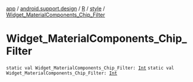 [app](../../../index.md) / [android.support.design](../../index.md) / [R](../index.md) / [style](index.md) / [Widget_MaterialComponents_Chip_Filter](./-widget_-material-components_-chip_-filter.md)

# Widget_MaterialComponents_Chip_Filter

`static val Widget_MaterialComponents_Chip_Filter: `[`Int`](https://kotlinlang.org/api/latest/jvm/stdlib/kotlin/-int/index.html)
`static val Widget_MaterialComponents_Chip_Filter: `[`Int`](https://kotlinlang.org/api/latest/jvm/stdlib/kotlin/-int/index.html)